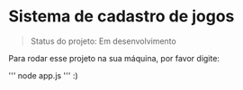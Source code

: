 # Sistema de cadastro de jogos

> Status do projeto: Em desenvolvimento

Para rodar esse projeto na sua máquina, por favor digite:

'''
node app.js
'''
:)
